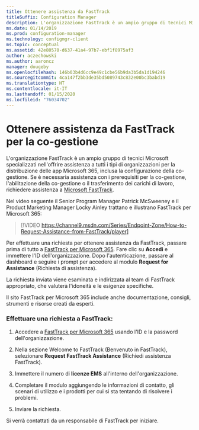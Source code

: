 ```yaml
---
title: Ottenere assistenza da FastTrack
titleSuffix: Configuration Manager
description: L'organizzazione FastTrack è un ampio gruppo di tecnici Microsoft specializzati nell'offrire assistenza a tutti i tipi di organizzazioni per la distribuzione delle app Microsoft 365
ms.date: 01/14/2019
ms.prod: configuration-manager
ms.technology: configmgr-client
ms.topic: conceptual
ms.assetid: 42e80570-d637-41a4-97b7-ebf1f8975af3
author: aczechowski
ms.author: aaroncz
manager: dougeby
ms.openlocfilehash: 146b03b4d6cc9e49c1cbe56b9da3b5da1d194246
ms.sourcegitcommit: 4ca147f2bb3de35bd5089743c832e00bc3babd19
ms.translationtype: HT
ms.contentlocale: it-IT
ms.lasthandoff: 01/15/2020
ms.locfileid: "76034702"
---
```

# <a name="get-help-from-fasttrack-for-co-management"></a>Ottenere assistenza da FastTrack per la co-gestione

L'organizzazione FastTrack è un ampio gruppo di tecnici Microsoft specializzati nell'offrire assistenza a tutti i tipi di organizzazioni per la distribuzione delle app Microsoft 365, inclusa la configurazione della co-gestione. Se è necessaria assistenza con i prerequisiti per la co-gestione, l'abilitazione della co-gestione o il trasferimento dei carichi di lavoro, richiedere assistenza a [Microsoft FastTrack](https://Microsoft.com/FastTrack/). 

Nel video seguente il Senior Program Manager Patrick McSweeney e il Product Marketing Manager Locky Ainley trattano e illustrano FastTrack per Microsoft 365:

> [!VIDEO https://channel9.msdn.com/Series/Endpoint-Zone/How-to-Request-Assistance-from-FastTrack/player]

Per effettuare una richiesta per ottenere assistenza da FastTrack, passare prima di tutto a [FastTrack per Microsoft 365](https://fasttrack.microsoft.com/microsoft365/capabilities?view=security). Fare clic su **Accedi** e immettere l'ID dell'organizzazione. Dopo l'autenticazione, passare al dashboard e seguire i prompt per accedere al modulo **Request for Assistance** (Richiesta di assistenza).

La richiesta inviata viene esaminata e indirizzata al team di FastTrack appropriato, che valuterà l'idoneità e le esigenze specifiche. 

Il sito FastTrack per Microsoft 365 include anche documentazione, consigli, strumenti e risorse creati da esperti.


### <a name="make-a-fasttrack-request"></a>Effettuare una richiesta a FastTrack:

1. Accedere a [FastTrack per Microsoft 365](https://fasttrack.microsoft.com/microsoft365/capabilities?view=security) usando l'ID e la password dell'organizzazione.  

2. Nella sezione Welcome to FastTrack (Benvenuto in FastTrack), selezionare **Request FastTrack Assistance** (Richiedi assistenza FastTrack).  

3. Immettere il numero di **licenze EMS** all'interno dell'organizzazione.  

4. Completare il modulo aggiungendo le informazioni di contatto, gli scenari di utilizzo e i prodotti per cui si sta tentando di risolvere i problemi.

5. Inviare la richiesta. 

Si verrà contattati da un responsabile di FastTrack per iniziare.
